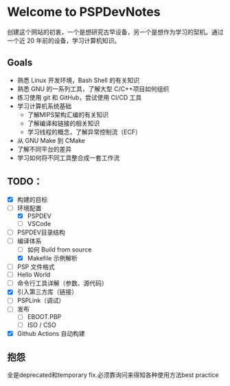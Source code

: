 # Welcome to PSPDevNotes

创建这个网站的初衷，一个是想研究古早设备，另一个是想作为学习的契机。通过一个近 20 年前的设备，学习计算机知识。

## Goals

- 熟悉 Linux 开发环境，Bash Shell 的有关知识
- 熟悉 GNU 的一系列工具，了解大型 C/C++项目如何组织
- 练习使用 git 和 GitHub，尝试使用 CI/CD 工具
- 学习计算机系统基础
	- 了解MIPS架构汇编的有关知识
	- 了解编译和链接的相关知识
	- 学习线程的概念，了解异常控制流（ECF）
- 从 GNU Make 到 CMake
- 了解不同平台的差异
- 学习如何将不同工具整合成一套工作流

## TODO：
- [x] 构建的目标
- [ ] 环境配置
	- [x] PSPDEV
	- [ ] VSCode
- [ ] PSPDEV目录结构
- [ ] 编译体系
	- [ ] 如何 Build from source
	- [x] Makefile 示例解析
- [ ] PSP 文件格式
- [ ] Hello World
- [ ] 命令行工具详解（参数、源代码）
- [x] 引入第三方库（链接）
- [ ] PSPLink（调试）
- [ ] 发布
	- [ ] EBOOT.PBP
	- [ ] ISO / CSO
- [x] Github Actions 自动构建

## 抱怨
全是deprecated和temporary fix.必须靠询问来得知各种使用方法best practice
